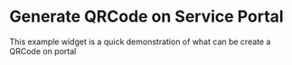# Generate QRCode on Service Portal
This example widget is a quick demonstration of what can be create a QRCode on portal
